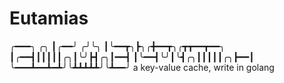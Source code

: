 # Eutamias
╭━━━╮  ╭╮
┃╭━━╯ ╭╯╰╮
┃╰━━┳╮┣╮╭╋━━┳╮╭┳┳━━┳━━╮
┃╭━━┫┃┃┃┃┃╭╮┃╰╯┣┫╭╮┃━━┫
┃╰━━┫╰╯┃╰┫╭╮┃┃┃┃┃╭╮┣━━┃
╰━━━┻━━┻━┻╯╰┻┻┻┻┻╯╰┻━━╯
a key-value cache, write in golang
